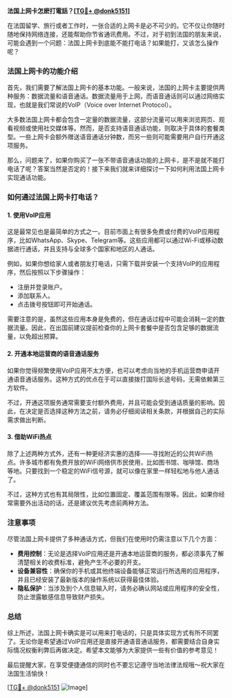 **法国上网卡怎麽打電話？[[TG💪+ @donk5151](https://t.me/s/donk5151)]**

在法国留学、旅行或者工作时，一张合适的上网卡是必不可少的。它不仅让你随时随地保持网络连接，还能帮助你节省通讯费用。不过，对于初到法国的朋友来说，可能会遇到一个问题：法国上网卡到底能不能打电话？如果能打，又该怎么操作呢？

### 法国上网卡的功能介绍

首先，我们需要了解法国上网卡的基本功能。一般来说，法国的上网卡主要提供两种服务：数据流量和语音通话。数据流量用于上网，而语音通话则可以通过网络实现，也就是我们常说的VoIP（Voice over Internet Protocol）。

大多数法国上网卡都会包含一定量的数据流量，这部分流量可以用来浏览网页、观看视频或使用社交媒体等。然而，是否支持语音通话功能，则取决于具体的套餐类型。一些上网卡会额外赠送语音通话分钟数，而另一些则可能需要用户自行开通这项服务。

那么，问题来了，如果你购买了一张不带语音通话功能的上网卡，是不是就不能打电话了呢？答案当然是否定的！接下来我们就来详细探讨一下如何利用法国上网卡实现通话功能。

### 如何通过法国上网卡打电话？

#### 1. 使用VoIP应用

这是最常见也是最简单的方式之一。目前市面上有很多免费或付费的VoIP应用程序，比如WhatsApp、Skype、Telegram等。这些应用都可以通过Wi-Fi或移动数据进行通话，并且支持与全球多个国家和地区的人通话。

例如，如果你想给家人或者朋友打电话，只需下载并安装一个支持VoIP的应用程序，然后按照以下步骤操作：

- 注册并登录账户。
- 添加联系人。
- 点击拨号按钮即可开始通话。

需要注意的是，虽然这些应用本身是免费的，但在通话过程中可能会消耗一定的数据流量。因此，在出国前建议提前检查你的上网卡套餐中是否包含足够的数据流量，以免超出预算。

#### 2. 开通本地运营商的语音通话服务

如果你觉得频繁使用VoIP应用不太方便，也可以考虑向当地的手机运营商申请开通语音通话服务。这种方式的优点在于可以直接拨打国际长途号码，无需依赖第三方软件。

不过，开通这项服务通常需要支付额外费用，并且可能会受到通话质量的影响。因此，在决定是否选择这种方法之前，请务必仔细阅读相关条款，并根据自己的实际需求做出判断。

#### 3. 借助WiFi热点

除了上述两种方式外，还有一种更经济实惠的选择——寻找附近的公共WiFi热点。许多城市都有免费开放的WiFi网络供市民使用，比如图书馆、咖啡馆、商场等地。只要找到一个稳定的WiFi信号源，就可以像在家里一样轻松地与他人通话了。

不过，这种方式也有其局限性，比如位置固定、覆盖范围有限等。因此，如果你经常需要外出活动的话，还是建议优先考虑前两种方法。

### 注意事项

尽管法国上网卡提供了多种通话方式，但我们在使用时仍需注意以下几个方面：

- **费用控制**：无论是选择VoIP应用还是开通本地运营商的服务，都必须事先了解清楚相关的收费标准，避免产生不必要的开支。
- **设备兼容性**：确保你的手机或其他终端设备能够正常运行所选用的应用程序，并且已经安装了最新版本的操作系统以获得最佳体验。
- **隐私保护**：当涉及到个人信息输入时，请务必确认网站或应用程序的安全性，防止泄露敏感信息导致财产损失。

### 总结

综上所述，法国上网卡确实是可以用来打电话的，只是具体实现方式有所不同罢了。无论你是希望通过VoIP应用还是直接开通语音通话服务，都需要结合自身实际情况权衡利弊后再做决定。希望本文能够为大家提供一些有价值的参考意见！

最后提醒大家，在享受便捷通信的同时也不要忘记遵守当地法律法规哦～祝大家在法国生活愉快！

[[TG💪+ @donk5151](https://t.me/s/donk5151) ![Image](https://i.postimg.cc/rwNCRYN7/Snipaste-2025-04-30-17-27-05.png)]